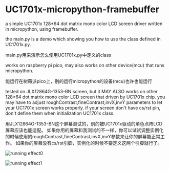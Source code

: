 # UC1701x-micropython-framebuffer
a simple UC1701x 128*64 dot matrix mono color LCD screen driver written in micropython, using framebuffer.


the main.py is a demo which showing you how to use the class defined in UC1701x.py.

main.py用来演示怎么使用UC1701x.py中定义的class


works on raspberry pi pico, may also works on other device(mcu) that runs micropython.

能运行在树莓派pico上，别的运行micropython的设备(mcu)也许也能运行


tested on JLX12864G-1353-BN screen, but it MAY ALSO works on other 128*64 dot matrix mono color LCD screen that driven by UC1701x chip.
you may have to adjust roughContrast,fineContrast,invX,invY parameters to let your UC1701x screen works properly.
if your screen don't have cs/rst pin, don't define them when initialization UC1701x class.

用JLX12864G-1353-BN这个屏幕测试的，别的被UC1701x驱动的单色点阵LCD屏幕应该也能适配。
如果你用的屏幕和我测试的不一样，你可以试试调整实例化的时候使用的roughContrast,fineContrast,invX,invY参数来让你的屏幕能正常工作。
如果你的屏幕没有cs/rst引脚，实例化的时候不要定义这两个引脚就行了。


![running effect0](https://github.com/ChangboBro/UC1701x-micropython-framebuffer/blob/main/UC1701x%200.jpg?raw=true)

![running effect1](https://github.com/ChangboBro/UC1701x-micropython-framebuffer/blob/main/UC1701x%201.jpg?raw=true)

